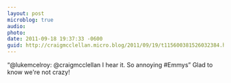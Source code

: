 ```yaml
---
layout: post
microblog: true
audio: 
photo: 
date: 2011-09-18 19:37:33 -0600
guid: http://craigmcclellan.micro.blog/2011/09/19/t115600381526032384.html
---
```

“@lukemcelroy: @craigmcclellan I hear it. So annoying #Emmys” Glad to know we're not crazy!
